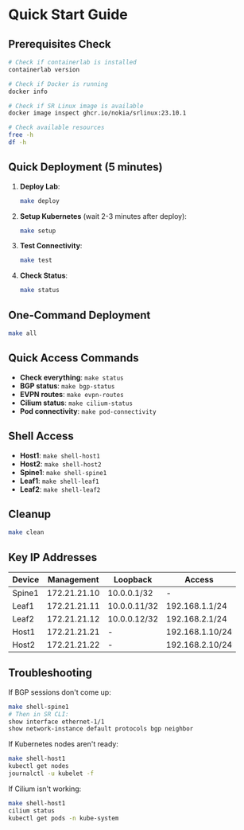 # Quick Start Guide

## Prerequisites Check
```bash
# Check if containerlab is installed
containerlab version

# Check if Docker is running
docker info

# Check if SR Linux image is available
docker image inspect ghcr.io/nokia/srlinux:23.10.1

# Check available resources
free -h
df -h
```

## Quick Deployment (5 minutes)

1. **Deploy Lab**:
   ```bash
   make deploy
   ```

2. **Setup Kubernetes** (wait 2-3 minutes after deploy):
   ```bash
   make setup
   ```

3. **Test Connectivity**:
   ```bash
   make test
   ```

4. **Check Status**:
   ```bash
   make status
   ```

## One-Command Deployment
```bash
make all
```

## Quick Access Commands

- **Check everything**: `make status`
- **BGP status**: `make bgp-status`
- **EVPN routes**: `make evpn-routes`
- **Cilium status**: `make cilium-status`
- **Pod connectivity**: `make pod-connectivity`

## Shell Access

- **Host1**: `make shell-host1`
- **Host2**: `make shell-host2`
- **Spine1**: `make shell-spine1`
- **Leaf1**: `make shell-leaf1`
- **Leaf2**: `make shell-leaf2`

## Cleanup
```bash
make clean
```

## Key IP Addresses

| Device | Management | Loopback | Access |
|--------|------------|----------|---------|
| Spine1 | 172.21.21.10 | 10.0.0.1/32 | - |
| Leaf1  | 172.21.21.11 | 10.0.0.11/32 | 192.168.1.1/24 |
| Leaf2  | 172.21.21.12 | 10.0.0.12/32 | 192.168.2.1/24 |
| Host1  | 172.21.21.21 | - | 192.168.1.10/24 |
| Host2  | 172.21.21.22 | - | 192.168.2.10/24 |

## Troubleshooting

If BGP sessions don't come up:
```bash
make shell-spine1
# Then in SR CLI:
show interface ethernet-1/1
show network-instance default protocols bgp neighbor
```

If Kubernetes nodes aren't ready:
```bash
make shell-host1
kubectl get nodes
journalctl -u kubelet -f
```

If Cilium isn't working:
```bash
make shell-host1
cilium status
kubectl get pods -n kube-system
```
